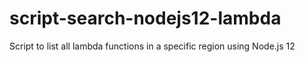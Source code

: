 # script-search-nodejs12-lambda
Script to list all lambda functions in a specific region using Node.js 12
